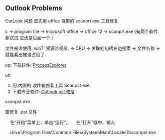## Outlook Problems

OutLook 问题 首先用 office 自带的 scanprt.exe 工具修复.

c → program file → microsoft office → office 12 → scanprt.exe (有两个软件.都试试  应该是后面一个.)




文件被谁使用:
win7: 资源监视器. → CPU → 关联的句柄右边搜索 → 文件名称 → 就能看出被谁占用了.


xp: 下载软件: [ProcessExplorer][1]







un





1. 用 内置的 收件箱修复工具  Scanpst.exe
2. 下载专业软件: [Outlook pst 修复][2]


scanpst.exe



要修复 .pst 文件

    在“开始”菜单上，单击“运行”。
    在“打开”框中，输入

    drive:\Program Files\Common Files\System\Mapi\LocaleID\scanpst.exe


[1]:	https://technet.microsoft.com/en-us/sysinternals/bb896653
[2]:	http://www.yodot.com/zh/zh-outlook-pst-repair/